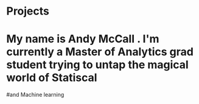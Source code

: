 # Projects 
# My name is Andy McCall . I'm currently a Master of Analytics grad student trying to untap the magical world of Statiscal 
#and Machine learning

